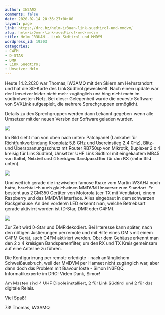 ```yaml
---
author: IW3AMQ
comments: false
date: 2020-02-14 20:36:27+00:00
layout: page
link: https://drc.bz/helm-ir3uan-link-suedtirol-und-mmdvm/
slug: helm-ir3uan-link-suedtirol-und-mmdvm
title: Helm IR3UAN - Link Südtirol und MMDVM
wordpress_id: 19303
categories:
- C4FM
- D-STAR
- DMR
- Link Suedtirol
- Umsetzer Helm
---
```





Heute 14.2.2020 war Thomas, IW3AMQ mit den Skiern am Helmstandort und hat die SD-Karte des Link Südtirol gewechselt. Nach einem update war der Umsetzer leider nicht mehr zugänglich und hing nicht mehr im südtirolweitem Netz. Bei dieser Gelegenheit wurde die neueste Software von SVXLink aufgespielt, die mehrere Sprechgruppen ermöglicht.







Details zu den Sprechgruppen werden dann bekannt gegeben, wenn alle Umsetzer mit der neuen Version der Software geladen wurden.





![](https://drc.bz/wp-content/uploads/2020/02/20200214_154925-1024x576.jpg)





Im Bild sieht man von oben nach unten: Patchpanel (Lankabel für Richtfunkverbindung Kronplatz 5,8 GHz und Usereinstieg 2,4 GHz), Blitz- und Überspannungsschutz mit Router RB750up von Mikrotik, Duplexer 2 x 4 kreisig für Link Südtirol, Umsetzer UHF Link Südtirol mit eingebautem MB45 von Italtel, Netzteil und 4 kreisiges Bandpassfilter für den RX (siehe Bild unten).





![](https://drc.bz/wp-content/uploads/2020/02/20200214_144257-1024x576.jpg)





Und weil ich gerade die inzwischen famose Kraxe vom Martin IW3AHJ noch hatte, brachte ich auch gleich einen MMDVM Umsetzer zum Standort. Er besteht aus 2 GM350 Geräten von Motorola (der TX mit Ventilator), einem Raspberry und das MMDVM Interface. Alles eingebaut in dem schwarzen Rackgehäuse. An den vorderen LED erkennt man, welche Betriebsart gerade aktiviert worden ist (D-Star, DMR oder C4FM).  





![](https://drc.bz/wp-content/uploads/2020/02/20200214_154949-1024x576.jpg)





Zur Zeit wird D-Star und DMR dekodiert. Bei Interesse kann später, nach den nötigen Justierungen per remote und mit Hilfe eines OM's mit einem C4FM Gerät, auch C4FM aktiviert werden. Ober dem Gehäuse erkennt man den 2 x 4 kreisigen Bandsperrenfilter, um den RX und TX Kreis gemeinsam auf eine Antenne zu führen. 







Die Konfigurierung per remote erledigte - nach anfänglichem Schweißausbruch, weil der MMDVM per Hamnet nicht zugänglich war, aber dann doch das Problem mit Bravour löste - Simon IN3FQQ, Informatikexperte im DRC! Vielen Dank, Simon!







Am Masten sind 4 UHF Dipole installiert, 2 für Link Südtirol und 2 für das digitale Relais.







Viel Spaß!







73! Thomas, IW3AMQ



